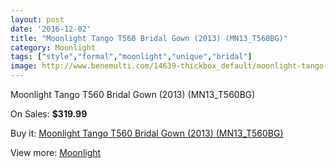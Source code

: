 ```yaml
---
layout: post
date: '2016-12-02'
title: "Moonlight Tango T560 Bridal Gown (2013) (MN13_T560BG)"
category: Moonlight
tags: ["style","formal","moonlight","unique","bridal"]
image: http://www.benemulti.com/14639-thickbox_default/moonlight-tango-t560-bridal-gown-2013-mn13t560bg.jpg
---
```

Moonlight Tango T560 Bridal Gown (2013) (MN13_T560BG)

On Sales: **$319.99**
<a href="https://www.benemulti.com/en/moonlight/5585-moonlight-tango-t560-bridal-gown-2013-mn13t560bg.html"><amp-img layout="responsive" width="600" height="600" src="//www.benemulti.com/14639-thickbox_default/moonlight-tango-t560-bridal-gown-2013-mn13t560bg.jpg" alt="Moonlight Tango T560 Bridal Gown (2013) (MN13_T560BG) 0" /></a>
<a href="https://www.benemulti.com/en/moonlight/5585-moonlight-tango-t560-bridal-gown-2013-mn13t560bg.html"><amp-img layout="responsive" width="600" height="600" src="//www.benemulti.com/14640-thickbox_default/moonlight-tango-t560-bridal-gown-2013-mn13t560bg.jpg" alt="Moonlight Tango T560 Bridal Gown (2013) (MN13_T560BG) 1" /></a>

Buy it: [Moonlight Tango T560 Bridal Gown (2013) (MN13_T560BG)](https://www.benemulti.com/en/moonlight/5585-moonlight-tango-t560-bridal-gown-2013-mn13t560bg.html "Moonlight Tango T560 Bridal Gown (2013) (MN13_T560BG)")

View more: [Moonlight](https://www.benemulti.com/en/49-moonlight "Moonlight")
